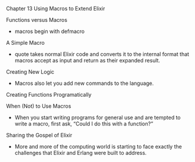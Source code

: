 Chapter 13 Using Macros to Extend Elixir

Functions versus Macros
  - macros begin with defmacro

A Simple Macro
  - quote takes normal Elixir code and converts it to the internal format that macros accept as input and return as their expanded result.

Creating New Logic
  - Macros also let you add new commands to the language.

Creating Functions Programatically

When (Not) to Use Macros
  - When you start writing programs for general use and are tempted to write a macro, first ask, “Could I do this with a function?”

Sharing the Gospel of Elixir
  - More and more of the computing world is starting to face exactly the challenges that Elixir and Erlang were built to address.
